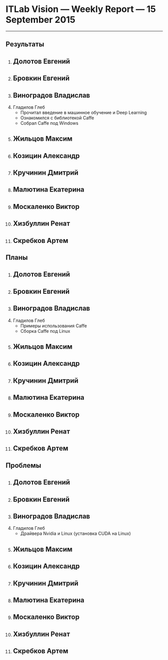 # ITLab Vision — Weekly Report — 15 September 2015

----------------

## Результаты

  1. Долотов Евгений
     -
  1. Бровкин Евгений
     -
  1. Виноградов Владислав
     -
  1. Гладилов Глеб
     - Прочитал введение в машинное обучение и Deep Learning
     - Ознакомился с библиотекой Caffe
     - Собрал Сaffe под Windows
  1. Жильцов Максим
     -
  1. Козицин Александр
     -
  1. Кручинин Дмитрий
     -
  1. Малютина Екатерина
     -
  1. Москаленко Виктор
     -
  1. Хизбуллин Ренат
     -
  1. Скребков Артем
     -

## Планы

  1. Долотов Евгений
     -
  1. Бровкин Евгений
     -
  1. Виноградов Владислав
     -
  1. Гладилов Глеб
     - Примеры использования Caffe
     - Сборка Caffe под Linux
  1. Жильцов Максим
     -
  1. Козицин Александр
     -
  1. Кручинин Дмитрий
     -
  1. Малютина Екатерина
     -
  1. Москаленко Виктор
     -
  1. Хизбуллин Ренат
     -
  1. Скребков Артем
     -

## Проблемы

  1. Долотов Евгений
     -
  1. Бровкин Евгений
     -
  1. Виноградов Владислав
     -
  1. Гладилов Глеб
     - Драйвера Nvidia и Linux (установка CUDA на Linux)
  1. Жильцов Максим
     -
  1. Козицин Александр
     -
  1. Кручинин Дмитрий
     -
  1. Малютина Екатерина
     -
  1. Москаленко Виктор
     -
  1. Хизбуллин Ренат
     -
  1. Скребков Артем
     -

